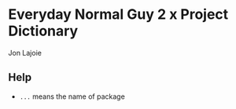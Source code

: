 # Everyday Normal Guy 2 x Project Dictionary

Jon Lajoie

## Help

- `...` means the name of package
